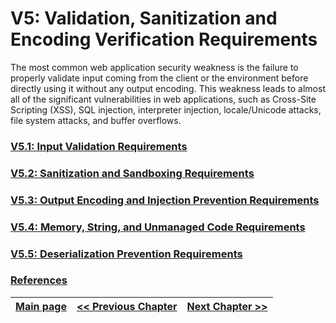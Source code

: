 

# V5: Validation, Sanitization and Encoding Verification Requirements

The most common web application security weakness is the failure to properly validate input coming from the
client or the environment before directly using it without any output encoding. This weakness leads to almost all of
the significant vulnerabilities in web applications, such as Cross-Site Scripting (XSS), SQL injection, interpreter
injection, locale/Unicode attacks, file system attacks, and buffer overflows.


### [V5.1: Input Validation Requirements](v5.1_Input_Validation_Requirements.md)
### [V5.2: Sanitization and Sandboxing Requirements](v5.2_Sanitization_and_Sandboxing_Requirements.md)
### [V5.3: Output Encoding and Injection Prevention Requirements](v5.3_Output_Encoding_and_Injection_Prevention_Requirements.md)
### [V5.4: Memory, String, and Unmanaged Code Requirements](v5.4_Memory_String_and_Unmanaged_Code_Requirements.md)
### [V5.5: Deserialization Prevention Requirements](v5.5_Deserialization_Prevention_Requirements.md)
### [References](references.md)

[Main page](../README.md) | [<< Previous Chapter](../V4/README.md) |  [Next Chapter >>](../V6/README.md)
| --- | --- | --- |
